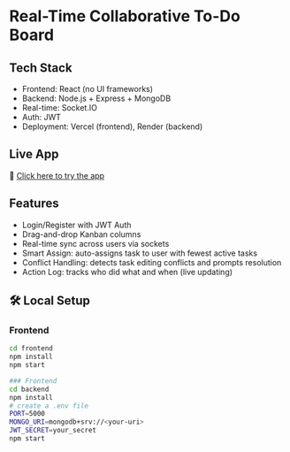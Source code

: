 # Real-Time Collaborative To-Do Board 

## Tech Stack
- Frontend: React (no UI frameworks)
- Backend: Node.js + Express + MongoDB
- Real-time: Socket.IO
- Auth: JWT
- Deployment: Vercel (frontend), Render (backend)

## Live App
🔗 [Click here to try the app](https://real-time-collaborative-to-do-board-eight.vercel.app/)

## Features
- Login/Register with JWT Auth
- Drag-and-drop Kanban columns
- Real-time sync across users via sockets
- Smart Assign: auto-assigns task to user with fewest active tasks
- Conflict Handling: detects task editing conflicts and prompts resolution
- Action Log: tracks who did what and when (live updating)

## 🛠 Local Setup
### Frontend
```bash
cd frontend
npm install
npm start

### Frontend
cd backend
npm install
# create a .env file
PORT=5000
MONGO_URI=mongodb+srv://<your-uri>
JWT_SECRET=your_secret
npm start

